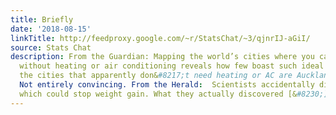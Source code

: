 ```yaml
---
title: Briefly
date: '2018-08-15'
linkTitle: http://feedproxy.google.com/~r/StatsChat/~3/qjnrIJ-aGiI/
source: Stats Chat
description: From the Guardian: Mapping the world’s cities where you can live comfortably
  without heating or air conditioning reveals how few boast such ideal climates.  Among
  the cities that apparently don&#8217;t need heating or AC are Auckland and Melbourne. 
  Not entirely convincing. From the Herald:  Scientists accidentally discover pill
  which could stop weight gain. What they actually discovered [&#8230;]
---
```

